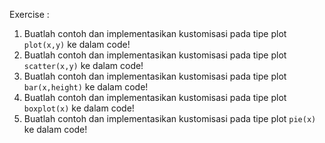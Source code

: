 Exercise :
1. Buatlah contoh dan implementasikan kustomisasi pada tipe plot `plot(x,y)` ke dalam code!
2. Buatlah contoh dan implementasikan kustomisasi pada tipe plot `scatter(x,y)` ke dalam code!
3. Buatlah contoh dan implementasikan kustomisasi pada tipe plot `bar(x,height)` ke dalam code!
4. Buatlah contoh dan implementasikan kustomisasi pada tipe plot `boxplot(x)` ke dalam code!
5. Buatlah contoh dan implementasikan kustomisasi pada tipe plot `pie(x)` ke dalam code!
